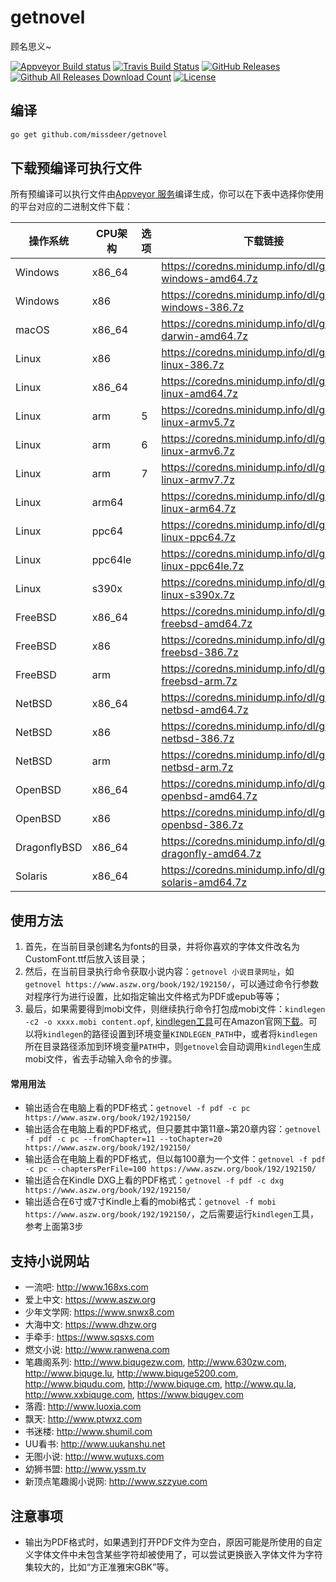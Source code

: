 # getnovel

顾名思义~

[![Appveyor Build status](https://ci.appveyor.com/api/projects/status/jbcqh6a7jgmonaf1?svg=true)](https://ci.appveyor.com/project/missdeer/getnovel-6xgd2)
[![Travis Build Status](https://secure.travis-ci.org/missdeer/getnovel.png)](https://travis-ci.org/missdeer/getnovel) 
[![GitHub Releases](https://img.shields.io/github/release/missdeer/getnovel.svg?maxAge=2592000)](https://github.com/missdeer/getnovel/releases) 
[![Github All Releases Download Count](https://img.shields.io/github/downloads/missdeer/getnovel/total.svg)](https://github.com/missdeer/getnovel/releases) 
[![License](https://img.shields.io/badge/license-MIT-blue.svg)](https://raw.githubusercontent.com/missdeer/getnovel/master/LICENSE)

## 编译

```bash
go get github.com/missdeer/getnovel
```

## 下载预编译可执行文件

所有预编译可以执行文件由[Appveyor 服务](https://ci.appveyor.com/project/missdeer/coredns-custom-build)编译生成，你可以在下表中选择你使用的平台对应的二进制文件下载：

| 操作系统     | CPU架构 | 选项       | 下载链接                                                               |
|--------------|---------|------------|------------------------------------------------------------------------|
| Windows      | x86_64  |            | https://coredns.minidump.info/dl/getnovel-windows-amd64.7z             |
| Windows      | x86     |            | https://coredns.minidump.info/dl/getnovel-windows-386.7z               |
| macOS        | x86_64  |            | https://coredns.minidump.info/dl/getnovel-darwin-amd64.7z              |
| Linux        | x86     |            | https://coredns.minidump.info/dl/getnovel-linux-386.7z                 |
| Linux        | x86_64  |            | https://coredns.minidump.info/dl/getnovel-linux-amd64.7z               |
| Linux        | arm     |  5         | https://coredns.minidump.info/dl/getnovel-linux-armv5.7z               |
| Linux        | arm     |  6         | https://coredns.minidump.info/dl/getnovel-linux-armv6.7z               |
| Linux        | arm     |  7         | https://coredns.minidump.info/dl/getnovel-linux-armv7.7z               |
| Linux        | arm64   |            | https://coredns.minidump.info/dl/getnovel-linux-arm64.7z               |
| Linux        | ppc64   |            | https://coredns.minidump.info/dl/getnovel-linux-ppc64.7z               |
| Linux        | ppc64le |            | https://coredns.minidump.info/dl/getnovel-linux-ppc64le.7z             |
| Linux        | s390x   |            | https://coredns.minidump.info/dl/getnovel-linux-s390x.7z               |
| FreeBSD      | x86_64  |            | https://coredns.minidump.info/dl/getnovel-freebsd-amd64.7z             |
| FreeBSD      | x86     |            | https://coredns.minidump.info/dl/getnovel-freebsd-386.7z               |
| FreeBSD      | arm     |            | https://coredns.minidump.info/dl/getnovel-freebsd-arm.7z               |
| NetBSD       | x86_64  |            | https://coredns.minidump.info/dl/getnovel-netbsd-amd64.7z              |
| NetBSD       | x86     |            | https://coredns.minidump.info/dl/getnovel-netbsd-386.7z                |
| NetBSD       | arm     |            | https://coredns.minidump.info/dl/getnovel-netbsd-arm.7z                |
| OpenBSD      | x86_64  |            | https://coredns.minidump.info/dl/getnovel-openbsd-amd64.7z             |
| OpenBSD      | x86     |            | https://coredns.minidump.info/dl/getnovel-openbsd-386.7z               |
| DragonflyBSD | x86_64  |            | https://coredns.minidump.info/dl/getnovel-dragonfly-amd64.7z           |
| Solaris      | x86_64  |            | https://coredns.minidump.info/dl/getnovel-solaris-amd64.7z             |

## 使用方法

1. 首先，在当前目录创建名为fonts的目录，并将你喜欢的字体文件改名为CustomFont.ttf后放入该目录；
2. 然后，在当前目录执行命令获取小说内容：`getnovel 小说目录网址`，如`getnovel https://www.aszw.org/book/192/192150/`，可以通过命令行参数对程序行为进行设置，比如指定输出文件格式为PDF或epub等等；
3. 最后，如果需要得到mobi文件，则继续执行命令打包成mobi文件：`kindlegen -c2 -o xxxx.mobi content.opf`, [kindlegen工具](https://www.amazon.com/gp/feature.html?docId=1000765211)可在Amazon官网[下载](https://www.amazon.com/gp/feature.html?docId=1000765211)。可以将`kindlegen`的路径设置到环境变量`KINDLEGEN_PATH`中，或者将`kindlegen`所在目录路径添加到环境变量`PATH`中，则`getnovel`会自动调用`kindlegen`生成mobi文件，省去手动输入命令的步骤。

#### 常用用法

* 输出适合在电脑上看的PDF格式：`getnovel -f pdf -c pc https://www.aszw.org/book/192/192150/`
* 输出适合在电脑上看的PDF格式，但只要其中第11章~第20章内容：`getnovel -f pdf -c pc --fromChapter=11 --toChapter=20 https://www.aszw.org/book/192/192150/`
* 输出适合在电脑上看的PDF格式，但以每100章为一个文件：`getnovel -f pdf -c pc --chaptersPerFile=100 https://www.aszw.org/book/192/192150/`
* 输出适合在Kindle DXG上看的PDF格式：`getnovel -f pdf -c dxg https://www.aszw.org/book/192/192150/`
* 输出适合在6寸或7寸Kindle上看的mobi格式：`getnovel -f mobi https://www.aszw.org/book/192/192150/`，之后需要运行`kindlegen`工具，参考上面第3步

## 支持小说网站

* 一流吧: http://www.168xs.com
* 爱上中文: https://www.aszw.org
* 少年文学网: https://www.snwx8.com
* 大海中文: https://www.dhzw.org
* 手牵手: https://www.sqsxs.com
* 燃文小说: http://www.ranwena.com
* 笔趣阁系列: http://www.biqugezw.com, http://www.630zw.com, http://www.biquge.lu, http://www.biquge5200.com, http://www.biqudu.com, http://www.biquge.cm, http://www.qu.la, http://www.xxbiquge.com, https://www.biqugev.com
* 落霞: http://www.luoxia.com
* 飘天: http://www.ptwxz.com
* 书迷楼: http://www.shumil.com
* UU看书: http://www.uukanshu.net
* 无图小说: http://www.wutuxs.com
* 幼狮书盟: http://www.yssm.tv
* 新顶点笔趣阁小说网: http://www.szzyue.com

## 注意事项

* 输出为PDF格式时，如果遇到打开PDF文件为空白，原因可能是所使用的自定义字体文件中未包含某些字符却被使用了，可以尝试更换嵌入字体文件为字符集较大的，比如“方正准雅宋GBK”等。
